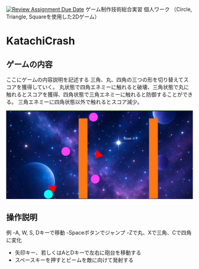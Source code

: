 [![Review Assignment Due Date](https://classroom.github.com/assets/deadline-readme-button-22041afd0340ce965d47ae6ef1cefeee28c7c493a6346c4f15d667ab976d596c.svg)](https://classroom.github.com/a/l0taWXbI)
ゲーム制作技術総合実習 個人ワーク
（Circle, Triangle, Squareを使用した2Dゲーム）

# KatachiCrash

## ゲームの内容
ここにゲームの内容説明を記述する
三角、丸、四角の三つの形を切り替えてスコアを獲得していく。
丸状態で四角エネミーに触れると破壊、三角状態で丸に触れるとスコアを獲得、四角状態で三角エネミーに触れると防御することができる。
三角エネミーに四角状態以外で触れるとスコア減少。

![画面イメージ](docs/images/KatachiCrashImage.png)

## 操作説明
例
-A, W, S, Dキーで移動
-Spaceボタンでジャンプ
-Zで丸、Xで三角、Cで四角に変化

- 矢印キー、若しくはAとDキーで左右に砲台を移動する
- スペースキーを押すとビームを敵に向けて発射する
